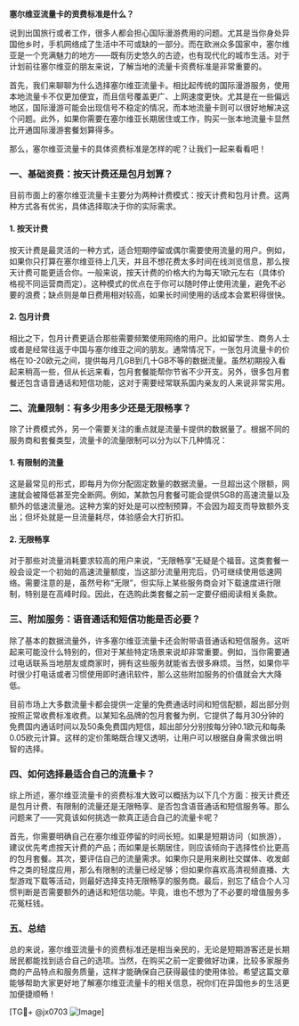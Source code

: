 **塞尔维亚流量卡的资费标准是什么？**

说到出国旅行或者工作，很多人都会担心国际漫游费用的问题。尤其是当你身处异国他乡时，手机网络成了生活中不可或缺的一部分。而在欧洲众多国家中，塞尔维亚是一个充满魅力的地方——既有历史悠久的古迹，也有现代化的城市生活。对于计划前往塞尔维亚的朋友来说，了解当地的流量卡资费标准是非常重要的。

首先，我们来聊聊为什么选择塞尔维亚流量卡。相比起传统的国际漫游服务，使用本地流量卡不仅更加便宜，而且信号覆盖更广、上网速度更快。尤其是在一些偏远地区，国际漫游可能会出现信号不稳定的情况，而本地流量卡则可以很好地解决这个问题。此外，如果你需要在塞尔维亚长期居住或工作，购买一张本地流量卡显然比开通国际漫游套餐划算得多。

那么，塞尔维亚流量卡的具体资费标准是怎样的呢？让我们一起来看看吧！

### 一、基础资费：按天计费还是包月划算？

目前市面上的塞尔维亚流量卡主要分为两种计费模式：按天计费和包月计费。这两种方式各有优劣，具体选择取决于你的实际需求。

#### 1. 按天计费
按天计费是最灵活的一种方式，适合短期停留或偶尔需要使用流量的用户。例如，如果你只打算在塞尔维亚待上几天，并且不想花费太多时间在线浏览信息，那么按天计费可能更适合你。一般来说，按天计费的价格大约为每天1欧元左右（具体价格视不同运营商而定）。这种模式的优点在于你可以随时停止使用流量，避免不必要的浪费；缺点则是单日费用相对较高，如果长时间使用的话成本会累积得很快。

#### 2. 包月计费
相比之下，包月计费更适合那些需要频繁使用网络的用户。比如留学生、商务人士或者是经常往返于中国与塞尔维亚之间的朋友。通常情况下，一张包月流量卡的价格在10-20欧元之间，提供每月几GB到几十GB不等的数据流量。虽然初期投入看起来稍高一些，但从长远来看，包月套餐能帮你节省不少开支。另外，很多包月套餐还包含语音通话和短信功能，这对于需要经常联系国内亲友的人来说非常实用。

### 二、流量限制：有多少用多少还是无限畅享？

除了计费模式外，另一个需要关注的重点就是流量卡提供的数据量了。根据不同的服务商和套餐类型，流量卡的流量限制可以分为以下几种情况：

#### 1. 有限制的流量
这是最常见的形式，即每月为你分配固定数量的数据流量。一旦超出这个限额，网速就会被降低甚至完全断网。例如，某款包月套餐可能会提供5GB的高速流量以及额外的低速流量池。这种方案的好处是可以控制预算，不会因为超支而导致额外支出；但坏处就是一旦流量耗尽，体验感会大打折扣。

#### 2. 无限畅享
对于那些对流量消耗要求较高的用户来说，“无限畅享”无疑是个福音。这类套餐一般会设定一个初始的高速流量额度，当这部分流量用完后，仍可继续使用低速网络。需要注意的是，虽然号称“无限”，但实际上某些服务商会对下载速度进行限制，特别是在高峰时段。因此，在选购此类套餐之前一定要仔细阅读相关条款。

### 三、附加服务：语音通话和短信功能是否必要？

除了基本的数据流量外，许多塞尔维亚流量卡还会附带语音通话和短信服务。这听起来可能没什么特别的，但对于某些特定场景来说却非常重要。例如，当你需要通过电话联系当地朋友或商家时，拥有这些服务就能省去很多麻烦。当然，如果你平时很少打电话或者习惯使用即时通讯软件，那么这些附加服务的价值就会大大降低。

目前市场上大多数流量卡都会提供一定量的免费通话时间和短信配额，超出部分则按照正常收费标准收费。以某知名品牌的包月套餐为例，它提供了每月30分钟的免费国内通话时间以及50条免费国内短信，超出部分分别按每分钟0.1欧元和每条0.05欧元计算。这样的定价策略既合理又透明，让用户可以根据自身需求做出明智的选择。

### 四、如何选择最适合自己的流量卡？

综上所述，塞尔维亚流量卡的资费标准大致可以概括为以下几个方面：按天计费还是包月计费、有限制的流量还是无限畅享、是否包含语音通话和短信服务等。那么问题来了——究竟该如何挑选一款真正适合自己的流量卡呢？

首先，你需要明确自己在塞尔维亚停留的时间长短。如果是短期访问（如旅游），建议优先考虑按天计费的产品；而如果是长期居住，则应该倾向于选择性价比更高的包月套餐。其次，要评估自己的流量需求。如果你只是用来刷社交媒体、收发邮件之类的轻度应用，那么有限制的流量已经足够；但如果你喜欢高清视频直播、大型游戏下载等活动，则最好选择支持无限畅享的服务商。最后，别忘了结合个人习惯判断是否需要额外的通话和短信功能。毕竟，谁也不想为了不必要的增值服务多花冤枉钱。

### 五、总结

总的来说，塞尔维亚流量卡的资费标准还是相当亲民的，无论是短期游客还是长期居民都能找到适合自己的选项。当然，在购买之前一定要做好功课，比较多家服务商的产品特点和服务质量，这样才能确保自己获得最佳的使用体验。希望这篇文章能够帮助大家更好地了解塞尔维亚流量卡的相关信息，祝你们在异国他乡的生活更加便捷顺畅！

[TG💪+ @jx0703 ![Image](https://github.com/user-attachments/assets/dbca1d08-cadb-493c-b0ec-ad6f7a83f270)]